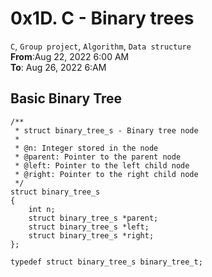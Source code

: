 # 0x1D. C - Binary trees
```C```, ```Group project```, ```Algorithm```, ```Data structure```
<br>
<strong>From</strong>:Aug 22, 2022 6:00 AM<br>
<strong>To</strong>: Aug 26, 2022 6:AM

## Basic Binary Tree
```
/**
 * struct binary_tree_s - Binary tree node
 *
 * @n: Integer stored in the node
 * @parent: Pointer to the parent node
 * @left: Pointer to the left child node
 * @right: Pointer to the right child node
 */
struct binary_tree_s
{
    int n;
    struct binary_tree_s *parent;
    struct binary_tree_s *left;
    struct binary_tree_s *right;
};

typedef struct binary_tree_s binary_tree_t;

```
